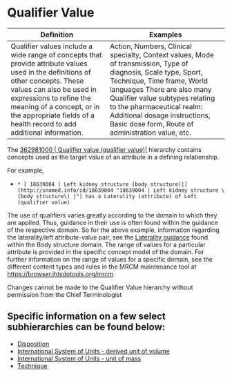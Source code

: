 # Qualifier Value



| Definition | Examples |
|---|---|
| Qualifier values include a wide range of concepts that provide attribute values used in the definitions of other concepts. These values can also be used in expressions to refine the meaning of a concept, or in the appropriate fields of a health record to add additional information. | Action, Numbers, Clinical specialty, Context values, Mode of transmission, Type of diagnosis, Scale type, Sport, Technique, Time frame, World languages There are also many Qualifier value subtypes relating to the pharmaceutical realm: Additional dosage instructions, Basic dose form, Route of administration value, etc. |

The  [ 362981000 | Qualifier value (qualifier value)|](http://snomed.info/id/362981000 "362981000 | Qualifier value \(qualifier value\) |") hierarchy contains concepts used as the target value of an attribute in a defining relationship.

For example, 

  *     * [ 18639004 | Left kidney structure (body structure)|](http://snomed.info/id/18639004 "18639004 | Left kidney structure \(body structure\) |") has a Laterality (attribute) of Left (qualifier value)

The use of qualifiers varies greatly according to the domain to which they are applied. Thus, guidance in their use is often found within the guidance of the respective domain. So for the above example, information regarding the laterality/left attribute-value pair, see the [Laterality guidance](https://confluence.ihtsdotools.org/display/WIPEG/Laterality) found within the Body structure domain. The range of values for a particular attribute is provided in the specific concept model of the domain. For further information on the range of values for a specific domain, see the different content types and rules in the MRCM maintenance tool at <https://browser.ihtsdotools.org/mrcm>. 

Changes cannot be made to the Qualifier Value hierarchy without permission from the Chief Terminologist

## Specific information on a few select subhierarchies can be found below:

  * [Disposition](Disposition_179931759.html)
  * [International System of Units - derived unit of volume](International-System-of-Units---derived-unit-of-volume_179931760.html)
  * [International System of Units - unit of mass](International-System-of-Units---unit-of-mass_179931761.html)
  * [Technique](Technique_273518996.html)

  

  

  

  


